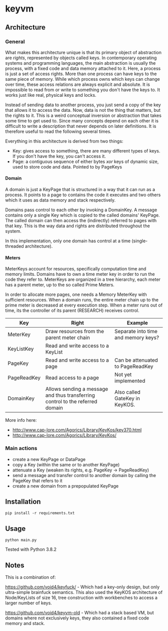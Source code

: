 # keyvm

## Architecture

### General

What makes this architecture unique is that its primary object of abstraction are *rights*, represented by objects called keys. In contemporary operating systems and programming languages, the main abstraction is usually the process, with a fixed code and data memory attached to it. Here, a process is just a set of access rights. More than one process can have keys to the same piece of memory. While which process owns which keys can change over time, these access relations are always explicit and absolute. It is impossible to read from or write to something you don't have the keys to. It works just like real, physical keys and locks.

Instead of sending data to another process, you just send a copy of the key that allows it to access the data. Now, data is not the thing that matters, but the rights to it. This is a weird conceptual inversion or abstraction that takes some time to get used to. Since many concepts depend on each other it is difficult to write a description that never depends on later definitions. It is therefore useful to read the following several times.

Everything in this architecture is derived from two things:

- Key: gives access to something, there are many different types of keys. If you don't have the key, you can't access it.
- Page: a contiguous sequence of either bytes *xor* keys of dynamic size, used to store code and data. Pointed to by PageKeys

#### Domain
A domain is just a KeyPage that is structured in a way that it can run as a process. It points to a page to contains the code it executes and two others which it uses as data memory and stack respectively.

Domains pass control to each other by invoking a DomainKey. A message contains only a single Key which is copied to the called domains' KeyPage. The called domain can then access the (indirectly) referred to pages with that key. This is the way data and rights are distributed throughout the system.

In this implementation, only one domain has control at a time (single-threaded architecture).

#### Meters

MeterKeys account for resources, specifically computation time and memory limits. Domains have to own a time meter key in order to run the code they refer to.
MeterKeys are organized in a tree hierarchy, each meter has a parent meter, up to the so called Prime Meters.

In order to allocate more pages, one needs a Memory MeterKey with sufficient resources.
When a domain runs, the entire meter chain up to the prime meter is decreased at every execution step. When a meter runs out of time, its the controller of its parent (RESEARCH) receives control.

| Key | Right | Example |
| --- | --- | --- |
| MeterKey | Draw resources from the parent meter chain | Separate into time and memory keys? |
| KeyListKey | Read and write access to a KeyList | |
| PageKey | Read and write access to a page | Can be attenuated to PageReadKey |
| PageReadKey | Read access to a page | Not yet implemented |
| DomainKey | Allows sending a message and thus transferring control to the referred domain | Also called GateKey in KeyKOS. |

More info here:

- http://www.cap-lore.com/Agorics/Library/KeyKos/key370.html
- http://www.cap-lore.com/Agorics/Library/KeyKos/

### Main actions

- create a new KeyPage or DataPage
- copy a Key (within the same or to another KeyPage)
- attenuate a Key (weaken its rights, e.g. PageKey -> PageReadKey)
- send a message and transfer control to another domain by calling the PageKey that refers to it
- create a new domain from a prepopulated KeyPage

## Installation

`pip install -r requirements.txt`

## Usage

`python main.py`

Tested with Python 3.8.2

## Notes

This is a combination of:

https://github.com/void4/keyfuck/ - Which had a key-only design, but only ultra-simple brainfuck semantics. This also used the KeyKOS architecture of Node/KeyLists of size 16, tree construction with workbenches to access a larger number of keys.

https://github.com/void4/keyvm-old - Which had a stack based VM, but domains where not exclusively keys, they also contained a fixed code memory and stack.
